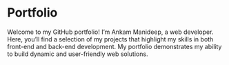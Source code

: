 # Portfolio
Welcome to my GitHub portfolio! I’m Ankam Manideep, a web developer. Here, you’ll find a selection of my projects that highlight my skills in both front-end and back-end development. My portfolio demonstrates my ability to build dynamic and user-friendly web solutions.
